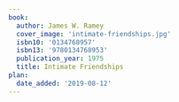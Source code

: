 ```yaml
---
book:
  author: James W. Ramey
  cover_image: 'intimate-friendships.jpg'
  isbn10: '0134768957'
  isbn13: '9780134768953'
  publication_year: 1975
  title: Intimate Friendships
plan:
  date_added: '2019-08-12'
---
```

